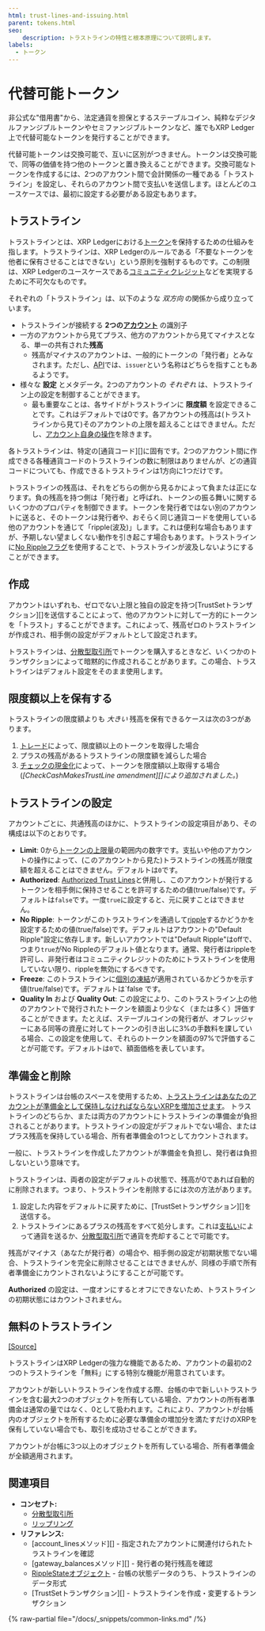 ```yaml
---
html: trust-lines-and-issuing.html
parent: tokens.html
seo:
    description: トラストラインの特性と根本原理について説明します。
labels:
  - トークン
---
```

# 代替可能トークン

非公式な"借用書"から、法定通貨を担保とするステーブルコイン、純粋なデジタルファンジブルトークンやセミファンジブルトークンなど、誰でもXRP Ledger上で代替可能なトークンを発行することができます。

代替可能トークンは交換可能で、互いに区別がつきません。トークンは交換可能で、同等の価値を持つ他のトークンと置き換えることができます。交換可能なトークンを作成するには、2つのアカウント間で会計関係の一種である「トラストライン」を設定し、それらのアカウント間で支払いを送信します。ほとんどのユースケースでは、最初に設定する必要がある設定もあります。

## トラストライン

トラストラインとは、XRP Ledgerにおける[トークン](../index.md)を保持するための仕組みを指します。トラストラインは、XRP Ledgerのルールである「不要なトークンを他者に保有させることはできない」という原則を強制するものです。この制限は、XRP Ledgerのユースケースである[コミュニティクレジット](../index.md#コミュニティクレジット)などを実現するために不可欠なものです。

それぞれの「トラストライン」は、以下のような _双方向_ の関係から成り立っています。

- トラストラインが接続する **2つの[アカウント](../../accounts/index.md)** の識別子
- 一方のアカウントから見てプラス、他方のアカウントから見てマイナスとなる、単一の共有された**残高**
    - 残高がマイナスのアカウントは、一般的にトークンの「発行者」とみなされます。ただし、[API](../../../references/http-websocket-apis/index.md)では、`issuer`という名称はどちらを指すこともあるようです。
- 様々な **設定** とメタデータ。2つのアカウントの _それぞれ_ は、トラストライン上の設定を制御することができます。
    - 最も重要なことは、各サイドがトラストラインに **限度額** を設定できることです。これはデフォルトでは0です。各アカウントの残高は(トラストラインから見て)そのアカウントの上限を超えることはできません。ただし、[アカウント自身の操作](#限度額以上を保有する)を除きます。

各トラストラインは、特定の[通貨コード][]に固有です。2つのアカウント間に作成できる各種通貨コードのトラストラインの数に制限はありませんが、どの通貨コードについても、作成できるトラストラインは1方向に1つだけです。

トラストラインの残高は、それをどちらの側から見るかによって負または正になります。負の残高を持つ側は「発行者」と呼ばれ、トークンの振る舞いに関するいくつかのプロパティを制御できます。トークンを発行者ではない別のアカウントに送ると、そのトークンは発行者や、おそらく同じ通貨コードを使用している他のアカウントを通じて「ripple(波及)」します。これは便利な場合もありますが、予期しない望ましくない動作を引き起こす場合もあります。トラストラインに[No Rippleフラグ](rippling.md)を使用することで、トラストラインが波及しないようにすることができます。

## 作成

アカウントはいずれも、ゼロでない上限と独自の設定を持つ[TrustSetトランザクション][]を送信することによって、他のアカウントに対して一方的にトークンを「トラスト」することができます。これによって、残高ゼロのトラストラインが作成され、相手側の設定がデフォルトとして設定されます。

トラストラインは、[分散型取引所](../decentralized-exchange/index.md)でトークンを購入するときなど、いくつかのトランザクションによって暗黙的に作成されることがあります。この場合、トラストラインはデフォルト設定をそのまま使用します。


## 限度額以上を保有する

トラストラインの限度額よりも _大きい_ 残高を保有できるケースは次の3つがあります。

1. [トレード](../decentralized-exchange/index.md)によって、限度額以上のトークンを取得した場合
2. プラスの残高があるトラストラインの限度額を減らした場合
3. [チェックの現金化](../../payment-types/checks.md)によって、トークンを限度額以上取得する場合 (_[CheckCashMakesTrustLine amendment][]により追加されました。_)


## トラストラインの設定

アカウントごとに、共通残高のほかに、トラストラインの設定項目があり、その構成は以下のとおりです。

- **Limit**: 0から[トークンの上限量](../../../references/protocol/data-types/currency-formats.md)の範囲内の数字です。支払いや他のアカウントの操作によって、(このアカウントから見た)トラストラインの残高が限度額を超えることはできません。デフォルトは`0`です。
- **Authorized**: [Authorized Trust Lines](authorized-trust-lines.md)と併用し、このアカウントが発行するトークンを相手側に保持させることを許可するための値(true/false)です。デフォルトは`false`です。一度`true`に設定すると、元に戻すことはできません。
- **No Ripple**: トークンがこのトラストラインを通過して[ripple](rippling.md)するかどうかを設定するための値(true/false)です。デフォルトはアカウントの"Default Ripple"設定に依存します。新しいアカウントでは"Default Ripple"はoffで、つまり`true`がNo Rippleのデフォルト値となります。通常、発行者はrippleを許可し、非発行者はコミュニティクレジットのためにトラストラインを使用していない限り、rippleを無効にするべきです。
- **Freeze**: このトラストラインに[個別の凍結](freezes.md#individual-freeze)が適用されているかどうかを示す値(true/false)です。デフォルトは`false です。
- **Quality In** および **Quality Out**: この設定により、このトラストライン上の他のアカウントで発行されたトークンを額面より少なく（または多く）評価することができます。たとえば、ステーブルコインの発行者が、オフレッジャーにある同等の資産に対してトークンの引き出しに3%の手数料を課している場合、この設定を使用して、それらのトークンを額面の97%で評価することが可能です。デフォルトは`0`で、額面価格を表しています。


## 準備金と削除

トラストラインは台帳のスペースを使用するため、[トラストラインはあなたのアカウントが準備金として保持しなければならないXRPを増加させます](../../accounts/reserves.md)。 トラストラインのどちらか、または両方のアカウントにトラストラインの準備金が負担されることがあります。トラストラインの設定がデフォルトでない場合、またはプラス残高を保持している場合、所有者準備金の1つとしてカウントされます。

一般に、トラストラインを作成したアカウントが準備金を負担し、発行者は負担しないという意味です。<!-- STYLE_OVERRIDE: is responsible for -->

トラストラインは、両者の設定がデフォルトの状態で、残高が0であれば自動的に削除されます。つまり、トラストラインを削除するには次の方法があります。

1. 設定した内容をデフォルトに戻すために、[TrustSetトランザクション][]を送信する。
2. トラストラインにあるプラスの残高をすべて処分します。これは[支払い](../../payment-types/cross-currency-payments.md)によって通貨を送るか、[分散型取引所](../decentralized-exchange/index.md)で通貨を売却することで可能です。

残高がマイナス（あなたが発行者）の場合や、相手側の設定が初期状態でない場合、トラストラインを完全に削除させることはできませんが、同様の手順で所有者準備金にカウントされないようにすることが可能です。

**Authorized** の設定は、一度オンにするとオフにできないため、トラストラインの初期状態にはカウントされません。

## 無料のトラストライン
[[Source]](https://github.com/XRPLF/rippled/blob/72377e7bf25c4eaee5174186d2db3c6b4210946f/src/ripple/app/tx/impl/SetTrust.cpp#L148-L168)

トラストラインはXRP Ledgerの強力な機能であるため、アカウントの最初の2つのトラストラインを「無料」にする特別な機能が用意されています。

アカウントが新しいトラストラインを作成する際、台帳の中で新しいトラストラインを含む最大2つのオブジェクトを所有している場合、アカウントの所有者準備金は通常の量ではなく、0として扱われます。これにより、アカウントが台帳内のオブジェクトを所有するために必要な準備金の増加分を満たすだけのXRPを保有していない場合でも、取引を成功させることができます。

アカウントが台帳に3つ以上のオブジェクトを所有している場合、所有者準備金が全額適用されます。


## 関連項目

- **コンセプト:**
    - [分散型取引所](../decentralized-exchange/index.md)
    - [リップリング](rippling.md)
- **リファレンス:**
    - [account_linesメソッド][] - 指定されたアカウントに関連付けられたトラストラインを確認
    - [gateway_balancesメソッド][] - 発行者の発行残高を確認
    - [RippleStateオブジェクト](../../../references/protocol/ledger-data/ledger-entry-types/ripplestate.md) - 台帳の状態データのうち、トラストラインのデータ形式
    - [TrustSetトランザクション][] - トラストラインを作成・変更するトランザクション

{% raw-partial file="/docs/_snippets/common-links.md" /%}
